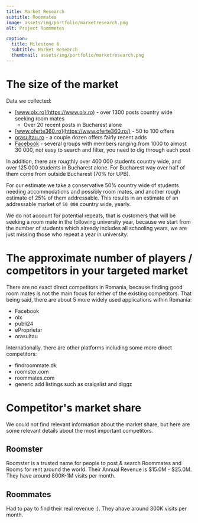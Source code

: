 ```yaml
---
title: Market Research
subtitle: Roommates
image: assets/img/portfolio/marketresearch.png
alt: Project Roommates

caption:
  title: Milestone 6
  subtitle: Market Research
  thumbnail: assets/img/portfolio/marketresearch.png
---
```


# The size of the market
Data we collected:
* [www.olx.ro](https://www.olx.ro) - over 1300 posts country wide seeking room mates
  * Over 20 recent posts in Bucharest alone
* [www.oferte360.ro](https://www.oferte360.ro/) - 50 to 100 offers
* [orasultau.ro](https://orasultau.ro/) - a couple dozen offers fairly recent adds
* [Facebook](https://www.facebook.com/) - several groups with members ranging from 1000 to almost 30 000, not easy to search and filter, you need to dig through each post

In addition, there are rougthly over 400 000 students country wide, and over 125 000 students in Bucharest alone. For Bucharest way over half of them come from outside Bucharest (70% for UPB).

For our estimate we take a conservative 50% country wide of students needing accommodations and possibly room mates, and another rough estimate of 25% of them addressable. This results in an estimate of an addressable market of `50 000` country wide, yearly.

We do not account for potential repeats, that is customers that will be seeking a room mate in the following university year, because we start from the number of students which already includes all schooling years, we are just missing those who repeat a year in university.

# The approximate number of players / competitors in your targeted market
There are no exact direct competitors in Romania, because finding good room mates is not the main focus for either of the existing competitors. 
That being said, there are about 5 more widely used applications within Romania:
* Facebook
* olx
* publi24
* eProprietar
* orasultau

Internationally, there are other platforms including some more direct competitors:
* findroommate.dk
* roomster.com
* roommates.com
* generic add listings such as craigslist and diggz

# Competitor's market share

We could not find relevant information about the market share, but here are some relevant details about the most important competitors.

## Roomster
Roomster is a trusted name for people to post & search Roommates and Rooms for rent around the world.
Their Annual Revenue is $15.0M - $25.0M. They have around 800K-1M visits per month.

## Roommates
Had to pay to find their real revenue :). They ahave around 300K visits per month.

